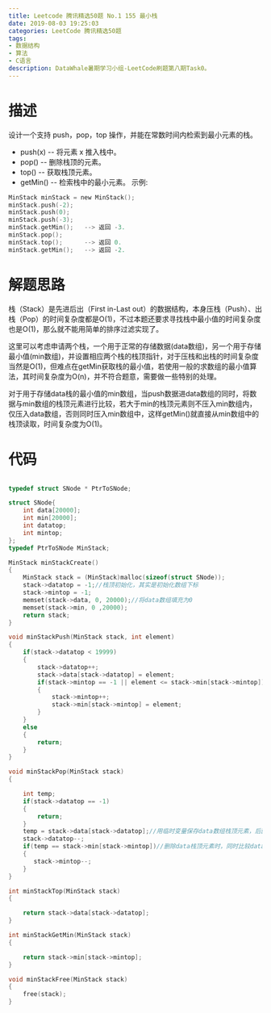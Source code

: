 ```yaml
---
title: Leetcode 腾讯精选50题 No.1 155 最小栈
date: 2019-08-03 19:25:03
categories: LeetCode 腾讯精选50题
tags:
- 数据结构
- 算法
- C语言
description: DataWhale暑期学习小组-LeetCode刷题第八期Task0。
---
```




# 描述

设计一个支持 push，pop，top 操作，并能在常数时间内检索到最小元素的栈。

- push(x) -- 将元素 x 推入栈中。
- pop() -- 删除栈顶的元素。
- top() -- 获取栈顶元素。
- getMin() -- 检索栈中的最小元素。
示例:


```c
MinStack minStack = new MinStack();
minStack.push(-2);
minStack.push(0);
minStack.push(-3);
minStack.getMin();   --> 返回 -3.
minStack.pop();
minStack.top();      --> 返回 0.
minStack.getMin();   --> 返回 -2.
```

# 解题思路

栈（Stack）是先进后出（First in-Last out）的数据结构，本身压栈（Push）、出栈（Pop）的时间复杂度都是O(1)，不过本题还要求寻找栈中最小值的时间复杂度也是O(1)，那么就不能用简单的排序过滤实现了。

这里可以考虑申请两个栈，一个用于正常的存储数据(data数组)，另一个用于存储最小值(min数组)，并设置相应两个栈的栈顶指针，对于压栈和出栈的时间复杂度当然是O(1)，但难点在getMin获取栈的最小值，若使用一般的求数组的最小值算法，其时间复杂度为O(n)，并不符合题意，需要做一些特别的处理。

对于用于存储data栈的最小值的min数组，当push数据进data数组的同时，将数据与min数组的栈顶元素进行比较，若大于min的栈顶元素则不压入min数组内，仅压入data数组，否则同时压入min数组中，这样getMin()就直接从min数组中的栈顶读取，时间复杂度为O(1)。 

# 代码

```c

typedef struct SNode * PtrToSNode;

struct SNode{
    int data[20000];
    int min[20000];
    int datatop;
    int mintop;
};
typedef PtrToSNode MinStack;

MinStack minStackCreate() 
{
    MinStack stack = (MinStack)malloc(sizeof(struct SNode));
    stack->datatop = -1;//栈顶初始化，其实是初始化数组下标
    stack->mintop = -1;
    memset(stack->data, 0, 20000);//将data数组填充为0
    memset(stack->min, 0 ,20000);
    return stack;
}

void minStackPush(MinStack stack, int element) 
{
    if(stack->datatop < 19999)
    {
        stack->datatop++;
        stack->data[stack->datatop] = element;
        if(stack->mintop == -1 || element <= stack->min[stack->mintop])//判断min栈为空或者栈顶元素大于将被压入的数据时则同时压入min栈
        {
            stack->mintop++;
            stack->min[stack->mintop] = element;
        }
    }
    else
    {
        return;
    }
}

void minStackPop(MinStack stack) 
{

    int temp;
    if(stack->datatop == -1)
    {
        return;
    }
    temp = stack->data[stack->datatop];//用临时变量保存data数组栈顶元素，后面与min数组的栈顶元素进行比较
    stack->datatop--;
    if(temp == stack->min[stack->mintop])//删除data栈顶元素时，同时比较data栈顶元素值是否等于min数组的栈顶元素值，若相等则min数组出栈
    {
       stack->mintop--;
    }
}

int minStackTop(MinStack stack) 
{

    return stack->data[stack->datatop];
}

int minStackGetMin(MinStack stack) 
{

    return stack->min[stack->mintop];
}

void minStackFree(MinStack stack) 
{
    free(stack);
}

```














